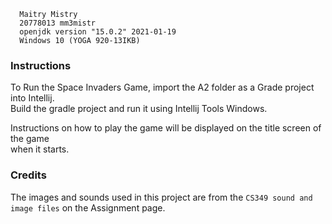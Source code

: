      Maitry Mistry
      20778013 mm3mistr
      openjdk version "15.0.2" 2021-01-19
      Windows 10 (YOGA 920-13IKB) 


### Instructions
To Run the Space Invaders Game, import the A2 folder as a Grade project into Intellij.     
Build the gradle project and run it using Intellij Tools Windows.   

Instructions on how to play the game will be displayed on the title screen of the game   
when it starts.


### Credits
The images and sounds used in this project are from the `CS349 sound and image files` on the Assignment page.
